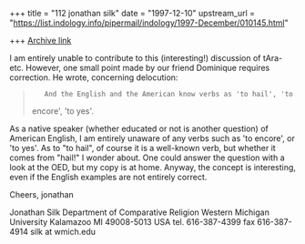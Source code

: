 +++
title = "112 jonathan silk"
date = "1997-12-10"
upstream_url = "https://list.indology.info/pipermail/indology/1997-December/010145.html"

+++
[Archive link](https://list.indology.info/pipermail/indology/1997-December/010145.html)

I am entirely unable to contribute to this (interesting!) discussion of
tAra- etc. However, one small point made by our friend Dominique requires
correction.  He wrote, concerning delocution:

>        And the English and the American know verbs as 'to hail', 'to
>encore', 'to yes'.
>
As a native speaker (whether educated or not is another question) of
American English, I am entirely unaware of any verbs such as 'to encore',
or 'to yes'.  As to "to hail", of course it is a well-known verb, but
whether it comes from "hail!" I wonder about. One could answer the question
with a look at the OED, but my copy is at home.  Anyway, the concept is
interesting, even if the English examples are not entirely correct.

Cheers, jonathan




Jonathan Silk
Department of Comparative Religion
Western Michigan University
Kalamazoo MI 49008-5013
USA
tel. 616-387-4399
fax 616-387-4914
silk at wmich.edu



